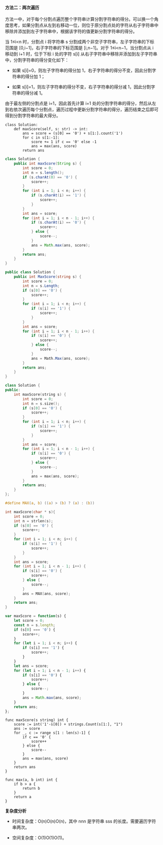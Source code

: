 #### 方法二：两次遍历

方法一中，对于每个分割点遍历整个字符串计算分割字符串的得分。可以换一个角度思考，如果分割点从左到右移动一位，则位于原分割点处的字符从右子字符串中移除并添加到左子字符串中，根据该字符的值更新分割字符串的得分。

当 1≤i<n 时，分割点 i 将字符串 s 分割成两个非空子字符串，左子字符串的下标范围是 \[0,i−1\]，右子字符串的下标范围是 \[i,n−1\]。对于 1≤i<n−1，当分割点从 i 移动到 i+1 时，位于下标 i 处的字符 s\[i\] 从右子字符串中移除并添加到左子字符串中，分割字符串的得分变化如下：

-   如果 s\[i\]\=0，则左子字符串的得分加 1，右子字符串的得分不变，因此分割字符串的得分加 1；
    
-   如果 s\[i\]\=1，则左子字符串的得分不变，右子字符串的得分减 1，因此分割字符串的得分减 1。
    

由于最左侧的分割点是 i\=1，因此首先计算 i\=1 处的分割字符串的得分，然后从左到右依次遍历每个分割点，遍历过程中更新分割字符串的得分，遍历结束之后即可得到分割字符串的最大得分。

```Python3
class Solution:
    def maxScore(self, s: str) -> int:
        ans = score = (s[0] == '0') + s[1:].count('1')
        for c in s[1:-1]:
            score += 1 if c == '0' else -1
            ans = max(ans, score)
        return ans

```

```Java
class Solution {
    public int maxScore(String s) {
        int score = 0;
        int n = s.length();
        if (s.charAt(0) == '0') {
            score++;
        }
        for (int i = 1; i < n; i++) {
            if (s.charAt(i) == '1') {
                score++;
            }
        }
        int ans = score;
        for (int i = 1; i < n - 1; i++) {
            if (s.charAt(i) == '0') {
                score++;
            } else {
                score--;
            }
            ans = Math.max(ans, score);
        }
        return ans;
    }
}

```

```C#
public class Solution {
    public int MaxScore(string s) {
        int score = 0;
        int n = s.Length;
        if (s[0] == '0') {
            score++;
        }
        for (int i = 1; i < n; i++) {
            if (s[i] == '1') {
                score++;
            }
        }
        int ans = score;
        for (int i = 1; i < n - 1; i++) {
            if (s[i] == '0') {
                score++;
            } else {
                score--;
            }
            ans = Math.Max(ans, score);
        }
        return ans;
    }
}

```

```C++
class Solution {
public:
    int maxScore(string s) {
        int score = 0;
        int n = s.size();
        if (s[0] == '0') {
            score++;
        }
        for (int i = 1; i < n; i++) {
            if (s[i] == '1') {
                score++;
            }
        }
        int ans = score;
        for (int i = 1; i < n - 1; i++) {
            if (s[i] == '0') {
                score++;
            } else {
                score--;
            }
            ans = max(ans, score);
        }
        return ans;
    }
};

```

```C
#define MAX(a, b) ((a) > (b) ? (a) : (b))

int maxScore(char * s){
    int score = 0;
    int n = strlen(s);
    if (s[0] == '0') {
        score++;
    }
    for (int i = 1; i < n; i++) {
        if (s[i] == '1') {
            score++;
        }
    }
    int ans = score;
    for (int i = 1; i < n - 1; i++) {
        if (s[i] == '0') {
            score++;
        } else {
            score--;
        }
        ans = MAX(ans, score);
    }
    return ans;
}

```

```JavaScript
var maxScore = function(s) {
    let score = 0;
    const n = s.length;
    if (s[0] === '0') {
        score++;
    }
    for (let i = 1; i < n; i++) {
        if (s[i] === '1') {
            score++;
        }
    }
    let ans = score;
    for (let i = 1; i < n - 1; i++) {
        if (s[i] == '0') {
            score++;
        } else {
            score--;
        }
        ans = Math.max(ans, score);
    }
    return ans;
};

```

```Golang
func maxScore(s string) int {
    score := int('1'-s[0]) + strings.Count(s[1:], "1")
    ans := score
    for _, c := range s[1 : len(s)-1] {
        if c == '0' {
            score++
        } else {
            score--
        }
        ans = max(ans, score)
    }
    return ans
}

func max(a, b int) int {
    if b > a {
        return b
    }
    return a
}

```

**复杂度分析**

-   时间复杂度：O(n)O(n)O(n)，其中 nnn 是字符串 sss 的长度。需要遍历字符串两次。
    
-   空间复杂度：O(1)O(1)O(1)。
